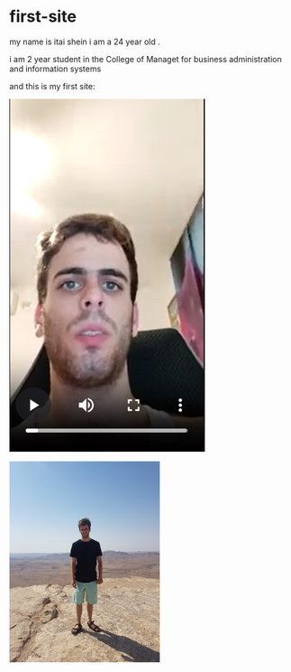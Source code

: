 # first-site
<p>my name is itai shein i am a 24 year old .</p>
<p>i am 2 year student in the College of Managet for business administration and information systems</p>
<p>and this is my first site:</p>
<a href="https://www.youtube.com/embed/JulLX6U5CVM">
        <img src="2.jpg"></a>
<p><img src="1.jpg" alt="" width="267" height="356" /></p>
